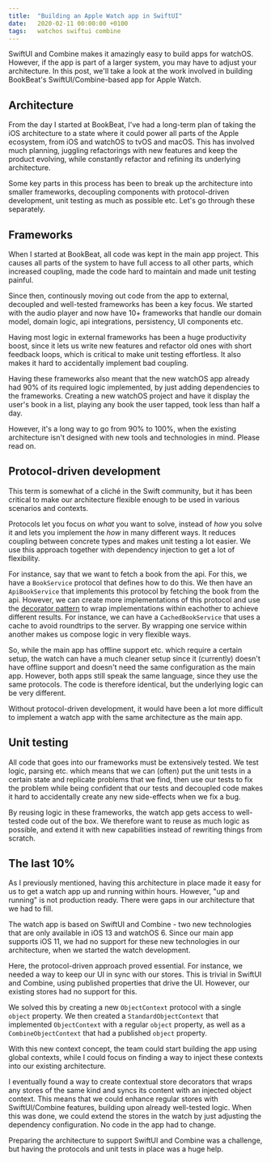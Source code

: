 ```yaml
---
title:  "Building an Apple Watch app in SwiftUI"
date:   2020-02-11 00:00:00 +0100
tags:   watchos swiftui combine
---
```


SwiftUI and Combine makes it amazingly easy to build apps for watchOS. However, if the app is part of a larger system, you may have to adjust your architecture. In this post, we'll take a look at the work involved in building BookBeat's SwiftUI/Combine-based app for Apple Watch.


## Architecture

From the day I started at BookBeat, I've had a long-term plan of taking the iOS architecture to a state where it could power all parts of the Apple ecosystem, from iOS and watchOS to tvOS and macOS. This has involved much planning, juggling refactorings with new features and keep the product evolving, while constantly refactor and refining its underlying architecture.

Some key parts in this process has been to break up the architecture into smaller frameworks, decoupling components with protocol-driven development, unit testing as much as possible etc. Let's go through these separately.


## Frameworks

When I started at BookBeat, all code was kept in the main app project. This causes all parts of the system to have full access to all other parts, which increased coupling, made the code hard to maintain and made unit testing painful.

Since then, continously moving out code from the app to external, decoupled and well-tested frameworks has been a key focus. We started with the audio player and now have 10+ frameworks that handle our domain model, domain logic, api integrations, persistency, UI components etc.

Having most logic in external frameworks has been a huge productivity boost, since it lets us write new features and refactor old ones with short feedback loops, which is critical to make unit testing effortless. It also makes it hard to accidentally implement bad coupling.

Having these frameworks also meant that the new watchOS app already had 90% of its required logic implemented, by just adding dependencies to the frameworks. Creating a new watchOS project and have it display the user's book in a list, playing any book the user tapped, took less than half a day.

However, it's a long way to go from 90% to 100%, when the existing architecture isn't designed with new tools and technologies in mind. Please read on.


## Protocol-driven development

This term is somewhat of a cliché in the Swift community, but it has been critical to make our architecture flexible enough to be used in various scenarios and contexts.

Protocols let you focus on *what* you want to solve, instead of *how* you solve it and lets you implement the *how* in many different ways. It reduces coupling between concrete types and makes unit testing a lot easier. We use this approach together with dependency injection to get a lot of flexibility.

For instance, say that we want to fetch a book from the api. For this, we have a `BookService` protocol that defines how to do this. We then have an `ApiBookService` that implements this protocol by fetching the book from the api. However, we can create more implementations of this protocol and use the [decorator pattern](https://en.wikipedia.org/wiki/Decorator_pattern) to wrap implementations within eachother to achieve different results. For instance, we can have a `CachedBookService` that uses a cache to avoid roundtrips to the server. By wrapping one service within another makes us compose logic in very flexible ways.

So, while the main app has offline support etc. which require a certain setup, the watch can have a much cleaner setup since it (currently) doesn't have offline support and doesn't need the same configuration as the main app. However, both apps still speak the same language, since they use the same protocols. The code is therefore identical, but the underlying logic can be very different.

Without protocol-driven development, it would have been a lot more difficult to implement a watch app with the same architecture as the main app.


## Unit testing

All code that goes into our frameworks must be extensively tested. We test logic, parsing etc. which means that we can (often) put the unit tests in a certain state and replicate problems that we find, then use our tests to fix the problem while being confident that our tests and decoupled code makes it hard to accidentally create any new side-effects when we fix a bug.

By reusing logic in these frameworks, the watch app gets access to well-tested code out of the box. We therefore want to reuse as much logic as possible, and extend it with new capabilities instead of rewriting things from scratch.


## The last 10%

As I previously mentioned, having this architecture in place made it easy for us to get a watch app up and running within hours. However, "up and running" is not production ready. There were gaps in our architecture that we had to fill.

The watch app is based on SwiftUI and Combine - two new technologies that are only available in iOS 13 and watchOS 6. Since our main app supports iOS 11, we had no support for these new technologies in our architecture, when we started the watch development.

Here, the protocol-driven approach proved essential. For instance, we needed a way to keep our UI in sync with our stores. This is trivial in SwiftUI and Combine, using published properties that drive the UI. However, our existing stores had no support for this.

We solved this by creating a new `ObjectContext` protocol with a single `object` property. We then created a `StandardObjectContext` that implemented `ObjectContext` with a regular `object` property, as well as a `CombineObjectContext` that had a published `object` property.

With this new context concept, the team could start building the app using global contexts, while I could focus on finding a way to inject these contexts into our existing architecture.

I eventually found a way to create contextual store decorators that wraps any stores of the same kind and syncs its content with an injected object context. This means that we could enhance regular stores with SwiftUI/Combine features, building upon already well-tested logic. When this was done, we could extend the stores in the watch by just adjusting the dependency configuration. No code in the app had to change.

Preparing the architecture to support SwiftUI and Combine was a challenge, but having the protocols and unit tests in place was a huge help.